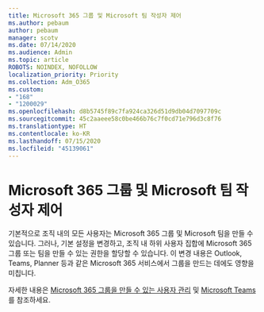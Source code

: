 ```yaml
---
title: Microsoft 365 그룹 및 Microsoft 팀 작성자 제어
ms.author: pebaum
author: pebaum
manager: scotv
ms.date: 07/14/2020
ms.audience: Admin
ms.topic: article
ROBOTS: NOINDEX, NOFOLLOW
localization_priority: Priority
ms.collection: Adm_O365
ms.custom:
- "168"
- "1200029"
ms.openlocfilehash: d8b5745f89c7fa924ca326d51d9db04d7097709c
ms.sourcegitcommit: 45c2aaeee58c0be466b76c7f0cd71e796d3c8f76
ms.translationtype: HT
ms.contentlocale: ko-KR
ms.lasthandoff: 07/15/2020
ms.locfileid: "45139061"
---
```

# <a name="control-who-creates-microsoft-365-groups-and-microsoft-teams"></a>Microsoft 365 그룹 및 Microsoft 팀 작성자 제어

기본적으로 조직 내의 모든 사용자는 Microsoft 365 그룹 및 Microsoft 팀을 만들 수 있습니다. 그러나, 기본 설정을 변경하고, 조직 내 하위 사용자 집합에 Microsoft 365 그룹 또는 팀을 만들 수 있는 권한을 할당할 수 있습니다. 이 변경 내용은 Outlook, Teams, Planner 등과 같은 Microsoft 365 서비스에서 그룹을 만드는 데에도 영향을 미칩니다.

자세한 내용은 [Microsoft 365 그룹을 만들 수 있는 사용자 관리](https://support.office.com/article/Manage-who-can-create-Office-365-Groups-4c46c8cb-17d0-44b5-9776-005fced8e618) 및 [Microsoft Teams](https://aka.ms/rtsf)를 참조하세요.